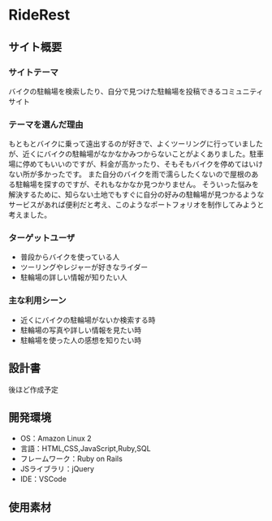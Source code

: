 # RideRest
## サイト概要
### サイトテーマ
バイクの駐輪場を検索したり、自分で見つけた駐輪場を投稿できるコミュニティサイト

### テーマを選んだ理由
もともとバイクに乗って遠出するのが好きで、よくツーリングに行っていましたが、近くにバイクの駐輪場がなかなかみつからないことがよくありました。駐車場に停めてもいいのですが、料金が高かったり、そもそもバイクを停めてはいけない所が多かったです。
また自分のバイクを雨で濡らしたくないので屋根のある駐輪場を探すのですが、それもなかなか見つかりません。
そういった悩みを解決するために、知らない土地でもすぐに自分の好みの駐輪場が見つかるようなサービスがあれば便利だと考え、このようなポートフォリオを制作してみようと考えました。

### ターゲットユーザ
- 普段からバイクを使っている人
- ツーリングやレジャーが好きなライダー
- 駐輪場の詳しい情報が知りたい人

### 主な利用シーン
- 近くにバイクの駐輪場がないか検索する時
- 駐輪場の写真や詳しい情報を見たい時
- 駐輪場を使った人の感想を知りたい時
​
## 設計書
後ほど作成予定
​
## 開発環境
- OS：Amazon Linux 2
- 言語：HTML,CSS,JavaScript,Ruby,SQL
- フレームワーク：Ruby on Rails
- JSライブラリ：jQuery
- IDE：VSCode
​
## 使用素材
